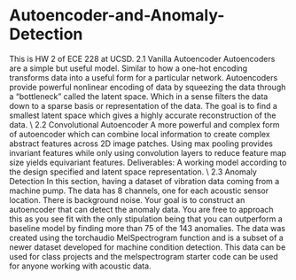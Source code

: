 # Autoencoder-and-Anomaly-Detection
This is HW 2 of ECE 228 at UCSD. 
2.1 Vanilla Autoencoder
Autoencoders are a simple but useful model. Similar to how a one-hot encoding transforms data into a
useful form for a particular network. Autoencoders provide powerful nonlinear encoding of data by squeezing the
data through a “bottleneck” called the latent space. Which in a sense filters the data down to a sparse basis or
representation of the data. The goal is to find a smallest latent space which gives a highly accurate reconstruction of
the data.
\\
2.2 Convolutional Autoencoder
A more powerful and complex form of autoencoder which can combine local information to create
complex abstract features across 2D image patches. Using max pooling provides invariant features while only
using convolution layers to reduce feature map size yields equivariant features. Deliverables: A working model
according to the design specified and latent space representation.
\\
2.3 Anomaly Detection
In this section, having a dataset of vibration data coming from a machine pump. The data has 8
channels, one for each acoustic sensor location. There is background noise. Your goal is to construct an autoencoder
that can detect the anomaly data. You are free to approach this as you see fit with the only stipulation being that you
can outperform a baseline model by finding more than 75 of the 143 anomalies. The data was created using the
torchaudio MelSpectrogram function and is a subset of a newer dataset developed for machine condition detection.
This data can be used for class projects and the melspectrogram starter code can be used for anyone working with
acoustic data.
